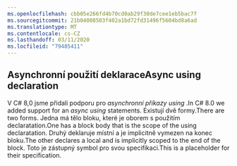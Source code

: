 ```yaml
---
ms.openlocfilehash: cbb05e266fd4b70cd0ab29f30de7cee1eb5bac7f
ms.sourcegitcommit: 21b04008503f402a1bd72fd31496f5604bd8a6ad
ms.translationtype: MT
ms.contentlocale: cs-CZ
ms.lasthandoff: 03/11/2020
ms.locfileid: "79485411"
---
```

## <a name="async-using-declaration"></a><span data-ttu-id="589dc-101">Asynchronní použití deklarace</span><span class="sxs-lookup"><span data-stu-id="589dc-101">Async using declaration</span></span>

<span data-ttu-id="589dc-102">V C# 8,0 jsme přidali podporu pro *asynchronní příkazy using* .</span><span class="sxs-lookup"><span data-stu-id="589dc-102">In C# 8.0 we added support for an *async using* statements.</span></span> <span data-ttu-id="589dc-103">Existují dvě formy.</span><span class="sxs-lookup"><span data-stu-id="589dc-103">There are two forms.</span></span> <span data-ttu-id="589dc-104">Jedna má tělo bloku, které je oborem s použitím declaratation.</span><span class="sxs-lookup"><span data-stu-id="589dc-104">One has a block body that is the scope of the using declaratation.</span></span> <span data-ttu-id="589dc-105">Druhý deklaruje místní a je implicitně vymezen na konec bloku.</span><span class="sxs-lookup"><span data-stu-id="589dc-105">The other declares a local and is implicitly scoped to the end of the block.</span></span> <span data-ttu-id="589dc-106">Toto je zástupný symbol pro svou specifikaci.</span><span class="sxs-lookup"><span data-stu-id="589dc-106">This is a placeholder for their specification.</span></span>
